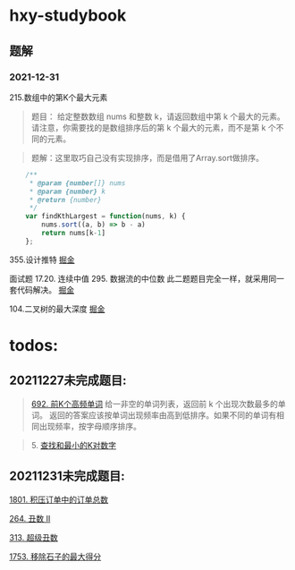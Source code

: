 # hxy-studybook
## 题解

### 2021-12-31
215.数组中的第K个最大元素
> 题目：
给定整数数组 nums 和整数 k，请返回数组中第 k 个最大的元素。请注意，你需要找的是数组排序后的第 k 个最大的元素，而不是第 k 个不同的元素。

>题解：这里取巧自己没有实现排序，而是借用了Array.sort做排序。
```js
    /**
     * @param {number[]} nums
     * @param {number} k
     * @return {number}
     */
    var findKthLargest = function(nums, k) {
        nums.sort((a, b) => b - a)
        return nums[k-1]
    };
```


355.设计推特
[掘金](https://juejin.cn/post/7047866641115250719/)

面试题 17.20. 连续中值
295. 数据流的中位数
此二题题目完全一样，就采用同一套代码解决。
[掘金](https://juejin.cn/post/7047874611362398238/)

104.二叉树的最大深度
[掘金](https://juejin.cn/post/7049150659924328456/)

# todos:


## 20211227未完成题目:


>[692. 前K个高频单词](https://leetcode-cn.com/problems/top-k-frequent-words/)
给一非空的单词列表，返回前 k 个出现次数最多的单词。
返回的答案应该按单词出现频率由高到低排序。如果不同的单词有相同出现频率，按字母顺序排序。

>5. [查找和最小的K对数字](https://leetcode-cn.com/problems/find-k-pairs-with-smallest-sums)


## 20211231未完成题目:
[1801. 积压订单中的订单总数](https://leetcode-cn.com/problems/number-of-orders-in-the-backlog/)

[264. 丑数 II](https://leetcode-cn.com/problems/ugly-number-ii/)

[313. 超级丑数](https://leetcode-cn.com/problems/super-ugly-number/)

[1753. 移除石子的最大得分](https://leetcode-cn.com/problems/maximum-score-from-removing-stones/)



